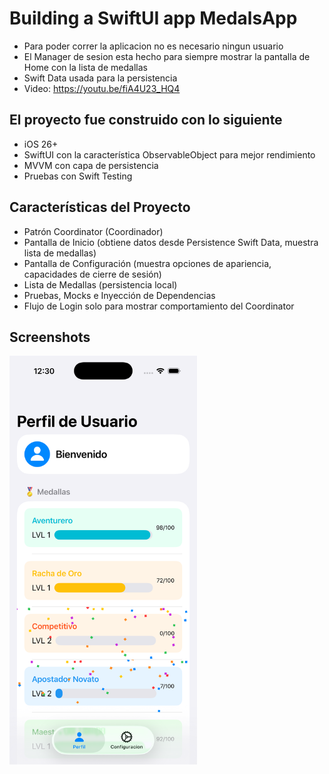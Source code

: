 # Building a SwiftUI app MedalsApp

- Para poder correr la aplicacion no es necesario ningun usuario
- El Manager de sesion esta hecho para siempre mostrar la pantalla de Home con la lista de medallas
- Swift Data usada para la persistencia
- Video: https://youtu.be/fiA4U23_HQ4

## El proyecto fue construido con lo siguiente

- iOS 26+
- SwiftUI con la característica ObservableObject para mejor rendimiento
- MVVM con capa de persistencia
- Pruebas con Swift Testing

## Características del Proyecto

- Patrón Coordinator (Coordinador)
- Pantalla de Inicio (obtiene datos desde Persistence Swift Data, muestra lista de medallas)
- Pantalla de Configuración (muestra opciones de apariencia, capacidades de cierre de sesión)
- Lista de Medallas (persistencia local)
- Pruebas, Mocks e Inyección de Dependencias
- Flujo de Login solo para mostrar comportamiento del Coordinator
  
## Screenshots
<img src="MedalsAT/images/medals_list.jpeg" width="300" alt="Main Screen">








